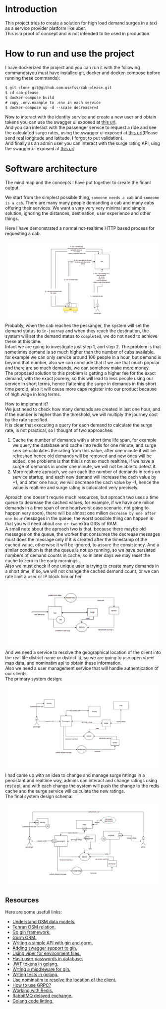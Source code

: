 # Introduction

This project tries to create a solution for high load demand surges in a taxi as a service provider platform like uber.  
This is a proof of concept and is not intended to be used in production.

# How to run and use the project

I have dockerized the project and you can run it with the following commands(you must have installed git, docker and docker-compose before running these commands):

```
$ git clone git@github.com:usefss/cab-please.git
$ cd cab-please
$ docker-compose build
# copy .env.example to .env in each service
$ docker-compose up -d --scale decreaser=4
```

Now to interact with the identity service and create a new user and obtain tokens you can use the swagger ui exposed at [this url](http://localhost:8080/swagger/index.html).  
And you can interact with the passenger service to request a ride and see the calculated surge rates, using the swagger ui exposed at [this url](http://localhost:8081/swagger/index.html)(Please send real longitude and latitude, I forgot to put validation).  
And finally as an admin user you can interact with the surge rating API, uing the swagger ui exposed at [this url](http://127.0.0.1:8000/api/schema/swagger/).  

# Software architecture

The mind map and the concepts I have put together to create the finanl output.    

We start from the simplest possible thing, `someone needs a cab` and `someone is a cab`. There are many many people demanding a cab and many cabs offering their services. We want a very very very minimal and simple solution, ignoring the distances, destination, user experience and other things.  

Here I have demonstrated a normal not-realtime HTTP based process for requesting a cab.

![simple request response](./docs/images/simple-cycle.png)

Probably, when the cab reaches the pessanger, the system will set the demand status to `in-journey` and when they reach the destination, the system will set the demand status to `completed`, we do not need to achieve these at this time.   
Infact we are going to investigate just step 1, and step 2. The problem is that sometimes demand is so much higher than the number of cabs available. for example we can only service around 100 people in a hour, but demand is beyond that number, also we can conclude that if we are that much popular and there are so much demands, we can somehow make more money.  
The proposed solution to this problem is getting a higher fee for the exact demand, with the exact joureny, so this will lead to less people using our service in short terms, hence flattening the surge in demands in this short time peroid, also it will cause more caps register into our product because of high wage in long terms.   

How to implement it?  
We just need to check how many demands are created in last one hour, and if the number is higher than the threshold, we will multiply the journey cost by the rate specified.  
It is clear that executing a query for each demand to calculate the surge rate, is not practical, so I thought of two approaches: 
1. Cache the number of demands with a short time life span, for example we query the database and cache into redis for one minute, and surge service calculates the rating from this value, after one minute it will be refreshed hence old demands will be removed and new ones will be added, one problems is that this is not so much realtime, if we have a surge of demands in under one minute, we will not be able to detect it.  
2. More realtime aproach, we can cach the number of demands in redis on service startup, and each new demand will increase the cach value by +1, and after one hour, we will decrease the cach value by -1, hence the value is realtime and surge rating is calculated very precisely.   

Aproach one doesn't requrie much resources, but aproach two uses a time queue to decrease the cached values, for example, if we have one milion demands in a time span of one hour(worst case scenario, not going to happen very soon), there will be almost one milion `decrease by one after one hour` messages in the queue, the worst possible thing can happen is that you will need about `one or two` extra GIGs of RAM.  
A small note about the aproach two is that, because there maybe old messages on the queue, the worker that consumes the decrease messages must does the message only if it is created after the timestamp of the cached value, otherwise it will be ignored, to assure the consistency.  And a similar condition is that the queue is not up running, so we have persisted numbers of demand counts in cache, so in later days we may reset the cache to zero in the early mornings...  
Also we must check if one unique user is trying to create many demands in a short time, if so, we will not change the cached demand count, or we can rate limit a user or IP block him or her.  

![surge service basic](./docs/images/surge-basic.png)

And we need a service to resolve the geographical location of the client into the real life district name or district id, so we are going to use open street map data, and nominatim api to obtain these information.  
Also we need a user management service that will handle authentication of our clients.  
The primary system design:  

![overal design](./docs/images/design.png)

I had came up with an idea to change and manage surge ratings in a persistant and realtime way, admins can interact and change ratings using rest api, and with each change the system will push the change to the redis cache and the surge service will calculate the new ratings.  
The final system design schema:

![final design](./docs/images/final-design.png)

## Resources

Here are some usefull links:  
- [Understand OSM data models.](https://wiki.openstreetmap.org/wiki/Elements)  
- [Tehran OSM relation.](https://www.openstreetmap.org/relation/6663864#map=12/35.7398/51.4933)  
- [Go gin framework.](https://github.com/gin-gonic/gin)  
- [Gorm ORM.](https://github.com/go-gorm/gorm)  
- [Writing a simple API with gin and gorm.](https://blog.logrocket.com/how-to-build-a-rest-api-with-golang-using-gin-and-gorm/)  
- [Adding swagger support to gin.](https://github.com/swaggo/swag)  
- [Using viper for environment files.](https://github.com/spf13/viper)  
- [Hash user passwords in database.](https://pkg.go.dev/golang.org/x/crypto/bcrypt)  
- [JWT tokens in golang.](https://github.com/golang-jwt/jwt)  
- [Wrting a middleware for gin.](https://sosedoff.com/2014/12/21/gin-middleware.html)  
- [Wrting tests in golang.](https://www.digitalocean.com/community/tutorials/how-to-write-unit-tests-in-go-using-go-test-and-the-testing-package)  
- [Use nominatim to resolve the location of the client.](https://nominatim.org/release-docs/develop/api/Reverse/)  
- [How to use GRPC?](https://tutorialedge.net/golang/go-grpc-beginners-tutorial/)  
- [Working with Redis.](https://github.com/go-redis/redis)  
- [RabbitMQ delayed exchange.](https://blog.rabbitmq.com/posts/2015/04/scheduling-messages-with-rabbitmq)  
- [Golang code linting.](https://github.com/golangci/golangci-lint)  
